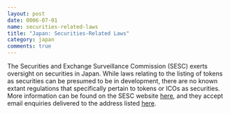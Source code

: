 ```yaml
---
layout: post
date: 0006-07-01
name: securities-related-laws
title: "Japan: Securities-Related Laws"
category: japan
comments: true
---
```


The Securities and Exchange Surveillance Commission (SESC) exerts oversight on securities in Japan. While laws relating to the listing of tokens as securities can be presumed to be in development, there are no known extant regulations that specifically pertain to tokens or ICOs as securities. More information can be found on the SESC website [here](http://www.fsa.go.jp/sesc/english/index.htm), and they accept email enquiries delivered to the address listed [here](http://www.fsa.go.jp/sesc/english/contactus/contactus.htm). 	
